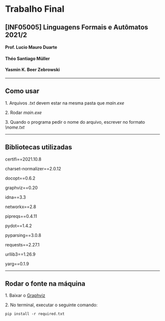 # Trabalho Final

## [INF05005] Linguagens Formais e Autômatos 2021/2

#### Prof. Lucio Mauro Duarte

#### Théo Santiago Müller
#### Yasmin K. Beer Zebrowski

---
## Como usar
1\. Arquivos *.txt* devem estar na mesma pasta que *main.exe*

2\. Rodar *main.exe*

3\. Quando o programa pedir o nome do arquivo, escrever no formato *\nome.txt*

---
## Bibliotecas utilizadas

certifi==2021.10.8

charset-normalizer==2.0.12

docopt==0.6.2

graphviz==0.20

idna==3.3

networkx==2.8

pipreqs==0.4.11

pydot==1.4.2

pyparsing==3.0.8

requests==2.27.1

urllib3==1.26.9

yarg==0.1.9

---
## Rodar o fonte na máquina
1\. Baixar o [Graphviz](https://graphviz.org/download/)

2\. No terminal, executar o seguinte comando:

    pip install -r required.txt
